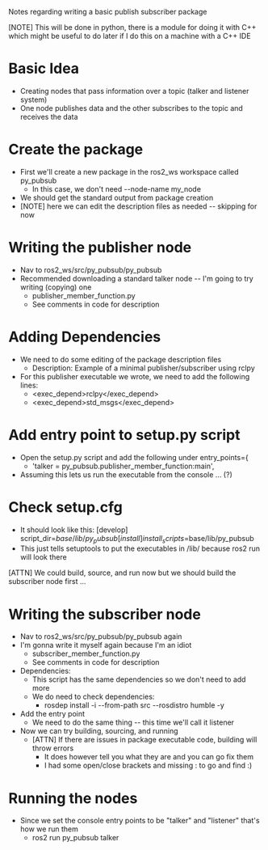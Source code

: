 Notes regarding writing a basic publish subscriber package

[NOTE] This will be done in python, there is a module for doing it with C++ which might be useful to do later if I do this on a machine with a C++ IDE

# Basic Idea
- Creating nodes that pass information over a topic (talker and listener system)
- One node publishes data and the other subscribes to the topic and receives the data

# Create the package
- First we'll create a new package in the ros2_ws workspace called py_pubsub
	- In this case, we don't need --node-name my_node
- We should get the standard output from package creation
- [NOTE] here we can edit the description files as needed -- skipping for now

# Writing the publisher node
- Nav to ros2_ws/src/py_pubsub/py_pubsub
- Recommended downloading a standard talker node -- I'm going to try writing (copying) one
	- publisher_member_function.py
	- See comments in code for description

# Adding Dependencies
- We need to do some editing of the package description files
	- Description: Example of a minimal publisher/subscriber using rclpy
- For this publisher executable we wrote, we need to add the following lines: 
	- <exec_depend>rclpy</exec_depend>
	- <exec_depend>std_msgs</exec_depend>

# Add entry point to setup.py script
- Open the setup.py script and add the following under entry_points={
	- 'talker = py_pubsub.publisher_member_function:main',
- Assuming this lets us run the executable from the console ... (?)

# Check setup.cfg
- It should look like this: 
	[develop]
	script_dir=$base/lib/py_pubsub
	[install]
	install_scripts=$base/lib/py_pubsub
- This just tells setuptools to put the executables in /lib/ because ros2 run will look there

[ATTN] We could build, source, and run now but we should build the subscriber node first ... 

# Writing the subscriber node
- Nav to ros2_ws/src/py_pubsub/py_pubsub again
- I'm gonna write it myself again because I'm an idiot
	- subscriber_member_function.py
	- See comments in code for description
- Dependencies:
	- This script has the same dependencies so we don't need to add more
	- We do need to check dependencies: 
		- rosdep install -i --from-path src --rosdistro humble -y
- Add the entry point
	- We need to do the same thing -- this time we'll call it listener
- Now we can try building, sourcing, and running
	- [ATTN] If there are issues in package executable code, building will throw errors
		- It does however tell you what they are and you can go fix them
		- I had some open/close brackets and missing : to go and find :)

# Running the nodes
- Since we set the console entry points to be "talker" and "listener" that's how we run them
	- ros2 run py_pubsub talker
	
	
	
	
	
	
	
	
